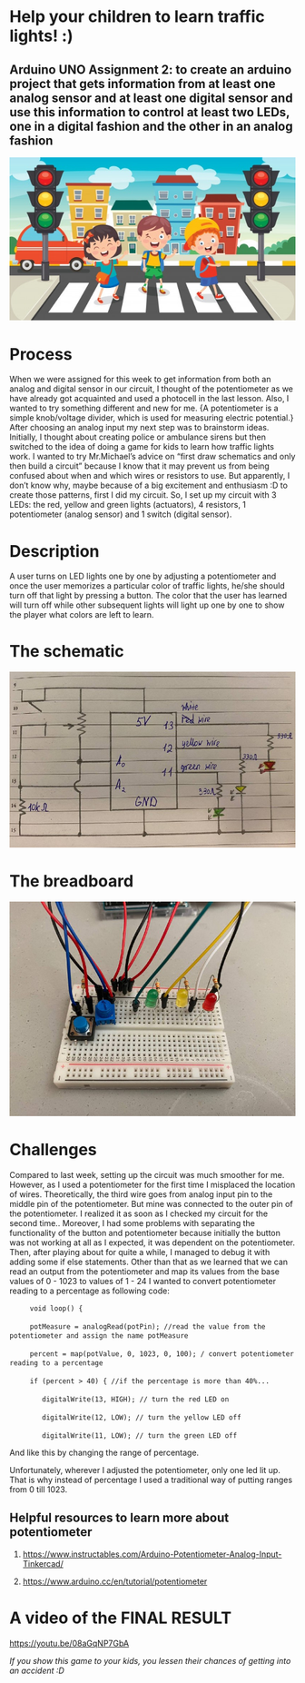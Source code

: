 # Help your children to learn traffic lights! :)
## Arduino UNO Assignment 2: to create an arduino project that gets information from at least one analog sensor and at least one digital sensor and use this information to control at least two LEDs, one in a digital fashion and the other in an analog fashion

![](https://github.com/Sartbayeva/IntrotoIM/blob/main/March%2030/lights.jpg)

# Process
 
When we were assigned for this week to get information from both an analog and digital sensor in our circuit, I thought of the potentiometer as we have already got acquainted and used a photocell in the last lesson. Also, I wanted to try something different and new for me. {A potentiometer is a simple knob/voltage divider, which is used for measuring electric potential.} After choosing an analog input my next step was to brainstorm ideas. Initially, I thought about creating police or ambulance sirens but then switched to the idea of doing a game for kids to learn how traffic lights work. I wanted to try Mr.Michael’s advice on “first draw schematics and only then build a circuit” because I know that it may prevent us from being confused about when and which wires or resistors to use. But apparently, I don’t know why, maybe because of a big excitement and enthusiasm :D to create those patterns, first I did my circuit. So, I set up my circuit with 3 LEDs: the red, yellow and green lights (actuators), 4 resistors, 1 potentiometer (analog sensor) and 1 switch (digital sensor). 
 
# Description
 
A user turns on LED lights one by one by adjusting a potentiometer and once the user memorizes a particular color of traffic lights, he/she should turn off that light by pressing a button. The color that the user has learned will turn off while other subsequent lights will light up one by one to show the player what colors are left to learn.
 
# The schematic

![](https://github.com/Sartbayeva/IntrotoIM/blob/main/March%2030/schematics_Aiya.jfif)
 
# The breadboard

![](https://github.com/Sartbayeva/IntrotoIM/blob/main/March%2030/breadbord_Aiya.jfif)
 
# Challenges
Compared to last week, setting up the circuit was much smoother for me. However, as I used a potentiometer for the first time I misplaced the location of wires. Theoretically, the third wire goes from analog input pin to the middle pin of the potentiometer. But mine was connected to the outer pin of the potentiometer. I realized it as soon as I checked my circuit for the second time.. Moreover, I had some problems with separating the functionality of the button and potentiometer because initially the button was not working at all as I expected, it was dependent on the potentiometer. Then, after playing about for quite a while, I managed to debug it with adding some if else statements. Other than that as we learned that we can read an output from the potentiometer and map its values from the base values of 0 - 1023 to values of 1 - 24 I wanted to convert potentiometer reading to a percentage as following code:
          
         void loop() {
      
         potMeasure = analogRead(potPin); //read the value from the potentiometer and assign the name potMeasure
  
         percent = map(potValue, 0, 1023, 0, 100); / convert potentiometer reading to a percentage

         if (percent > 40) { //if the percentage is more than 40%...
  
            digitalWrite(13, HIGH); // turn the red LED on
      
            digitalWrite(12, LOW); // turn the yellow LED off
     
            digitalWrite(11, LOW); // turn the green LED off
And like this by changing the range of percentage. 

Unfortunately, wherever I adjusted the potentiometer, only one led lit up. That is why instead of percentage I used a traditional way of putting ranges from 0 till 1023.
 
## Helpful resources to learn more about potentiometer
1. https://www.instructables.com/Arduino-Potentiometer-Analog-Input-Tinkercad/

2. https://www.arduino.cc/en/tutorial/potentiometer
 
# A video of the FINAL RESULT
https://youtu.be/08aGqNP7GbA

*If you show this game to your kids, you lessen their chances of getting into an accident :D*
